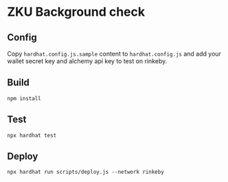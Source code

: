 # ZKU Background check

## Config

Copy `hardhat.config.js.sample` content to `hardhat.config.js` and add your wallet secret key and alchemy api key to test on rinkeby.

## Build


`npm install`

## Test

`npx hardhat test`

## Deploy

`npx hardhat run scripts/deploy.js --network rinkeby`
